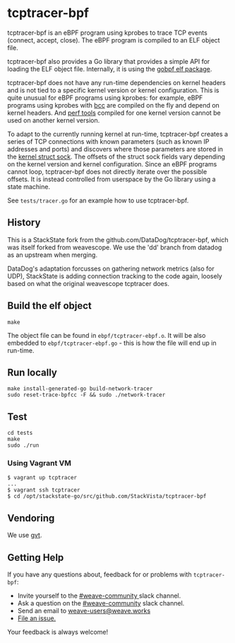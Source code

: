# tcptracer-bpf

tcptracer-bpf is an eBPF program using kprobes to trace TCP events (connect,
accept, close). The eBPF program is compiled to an ELF object file.

tcptracer-bpf also provides a Go library that provides a simple API for loading
the ELF object file. Internally, it is using the [gobpf elf
package](https://github.com/iovisor/gobpf).

tcptracer-bpf does not have any run-time dependencies on kernel headers and is
not tied to a specific kernel version or kernel configuration. This is quite
unusual for eBPF programs using kprobes: for example, eBPF programs using
kprobes with [bcc](https://github.com/iovisor/bcc) are compiled on the fly and
depend on kernel headers. And [perf tools](https://perf.wiki.kernel.org)
compiled for one kernel version cannot be used on another kernel version.

To adapt to the currently running kernel at run-time, tcptracer-bpf creates a
series of TCP connections with known parameters (such as known IP addresses and
ports) and discovers where those parameters are stored in the [kernel struct
sock](https://github.com/torvalds/linux/blob/v4.4/include/net/sock.h#L248). The
offsets of the struct sock fields vary depending on the kernel version and
kernel configuration. Since an eBPF programs cannot loop, tcptracer-bpf does
not directly iterate over the possible offsets. It is instead controlled from
userspace by the Go library using a state machine.

See `tests/tracer.go` for an example how to use tcptracer-bpf.

## History

This is a StackState fork from the github.com/DataDog/tcptracer-bpf, which was
itself forked from weavescope. We use the 'dd' branch from datadog as an upstream when
merging.

DataDog's adaptation forcusses on gathering network metrics (also for UDP),
StackState is adding connection tracking to the code again, loosely based
on what the original weavescope tcptracer does.

## Build the elf object

```
make
```

The object file can be found in `ebpf/tcptracer-ebpf.o`.
It will be also embedded to `ebpf/tcptracer-ebpf.go` - this is how the file will end up in run-time.

## Run locally

```
make install-generated-go build-network-tracer
sudo reset-trace-bpfcc -F && sudo ./network-tracer
```

## Test

```
cd tests
make
sudo ./run
```

### Using Vagrant VM

```
$ vagrant up tcptracer
...
$ vagrant ssh tcptracer
$ cd /opt/stackstate-go/src/github.com/StackVista/tcptracer-bpf
```

## Vendoring

We use [gvt](https://github.com/FiloSottile/gvt).

## <a name="help"></a>Getting Help

If you have any questions about, feedback for or problems with `tcptracer-bpf`:

- Invite yourself to the <a href="https://weaveworks.github.io/community-slack/" target="_blank"> #weave-community </a> slack channel.
- Ask a question on the <a href="https://weave-community.slack.com/messages/general/"> #weave-community</a> slack channel.
- Send an email to <a href="mailto:weave-users@weave.works">weave-users@weave.works</a>
- <a href="https://github.com/weaveworks/tcptracer-bpf/issues/new">File an issue.</a>

Your feedback is always welcome!
